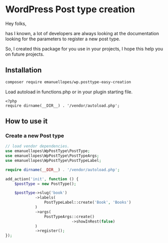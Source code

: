 # WordPress Post type creation

Hey folks,

has I known, a lot of developers are always looking at the documentation 
looking for the parameters to register a new post type.

So, I created this package for you use in your projects, I hope this help you on future projects.


## Installation

```bash
composer require emanuellopes/wp.posttype-easy-creation
```

Load autoload in functions.php or in your plugin starting file.
```
<?php
require dirname(__DIR__) . '/vendor/autoload.php';
```

## How to use it

### Create a new Post type

```php
// load vendor dependencies.
use emanuellopes\WpPostType\PostType;
use emanuellopes\WpPostType\PostTypeArgs;
use emanuellopes\WpPostType\PostTypeLabel;

require dirname(__DIR__) . '/vendor/autoload.php';

add_action('init', function () {
    $postType = new PostType();

    $postType->slug('book')
             ->labels(
                 PostTypeLabel::create('Book', 'Books')
             )
             ->args(
                 PostTypeArgs::create()
                             ->showInRest(false)
             )
             ->register();
});
```
